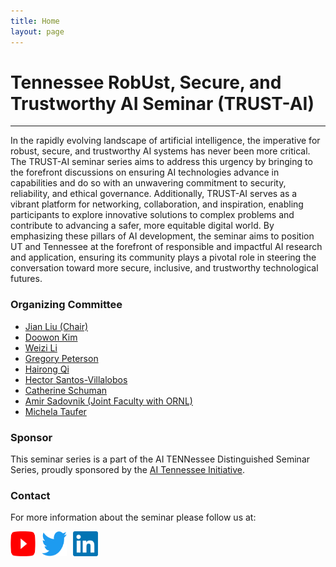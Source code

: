 ```yaml
---
title: Home
layout: page
---
```


# Tennessee RobUst, Secure, and Trustworthy AI Seminar (TRUST-AI)

<!-- <div style="display: flex; justify-content: space-between; align-items: center;">
    <div style="flex: 1; padding: 10px; text-align: center;">
        <div style="width: 50%; margin: auto;">
            <img src="./images/trustai.png" alt="TRUST-AI Logo" style="width: 100%; border-radius: 50%;">
            <p style="text-align: center;">TRUST-AI Logo</p>
        </div>
    </div>
    <div style="flex: 1; padding: 10px;">
        {% include figure.html img="utk.webp" alt="UTK logo"  width="50%" %}
        <p style="text-align: center;">The University of Tennessee</p>
    </div>
</div> -->

---

<!-- ### Seminar Overview -->

In the rapidly evolving landscape of artificial intelligence, the imperative for robust, secure, and trustworthy AI systems has never been more critical. The TRUST-AI seminar series aims to address this urgency by bringing to the forefront discussions on ensuring AI technologies advance in capabilities and do so with an unwavering commitment to security, reliability, and ethical governance. Additionally, TRUST-AI serves as a vibrant platform for networking, collaboration, and inspiration, enabling participants to explore innovative solutions to complex problems and contribute to advancing a safer, more equitable digital world. By emphasizing these pillars of AI development, the seminar aims to position UT and Tennessee at the forefront of responsible and impactful AI research and application, ensuring its community plays a pivotal role in steering the conversation toward more secure, inclusive, and trustworthy technological futures.

<!-- ### Speakers -->

<!-- 
<div style="display: flex; flex-direction: column; gap: 20px;">
    <div style="display: flex; align-items: center; gap: 10px;">
        <img src="./images/gong.jpeg" alt="Neil Gong" style="width: 160px; height: 160px; border-radius: 50%;">
        <div>
            <strong>Neil Gong</strong><br>
            Associate Professor, Duke University
        </div>
    </div>
    <div style="display: flex; align-items: center; gap: 10px;">
        <img src="./images/mi.jpeg" alt="Mi Zhang" style="width: 160px; height: 160px; border-radius: 50%;">
        <div>
            <strong>Mi Zhang</strong><br>
            Associate Professor, The Ohio State University
        </div>
    </div>
    <div style="display: flex; align-items: center; gap: 10px;">
        <img src="./images/tudor.jpeg" alt="Tudor Dumitras" style="width: 160px; height: 160px; border-radius: 50%;">
        <div>
            <strong>Tudor Dumitras</strong><br>
            Associate Professor, University of Maryland
        </div>
    </div>
</div> -->



### Organizing Committee

- [Jian Liu (Chair)](https://web.eecs.utk.edu/~jliu/)
- [Doowon Kim](https://doowon.github.io/)
- [Weizi Li](https://weizi-li.github.io/)
- [Gregory Peterson](https://web.eecs.utk.edu/~gdp/)
- [Hairong Qi](https://aicip.github.io/)
- [Hector Santos-Villalobos](https://www.eecs.utk.edu/people/hector-santos-villalobos/)
- [Catherine Schuman](https://catherineschuman.com/)
- [Amir Sadovnik (Joint Faculty with ORNL)](https://www.ornl.gov/staff-profile/amir-sadovnik)
- [Michela Taufer](https://globalcomputing.group/)


### Sponsor

This seminar series is a part of the AI TENNessee Distinguished Seminar Series, proudly sponsored by the [AI Tennessee Initiative](https://research.utk.edu/oried/research-innovation-initiatives/ai-tennessee-initiative/).


### Contact

For more information about the seminar please follow us at:
<div style="display: flex; gap: 10px;">
    <a href="https://www.youtube.com/channel/UCaZx8BUCa2M_orwYAuXacRg" target="_blank">
        <img src="./images/youtube.png" alt="YouTube" style="width: 40px; height: 40px;">
    </a>
    <a href="https://x.com/trustaiseminar" target="_blank">
        <img src="./images/twitter.png" alt="Twitter" style="width: 40px; height: 40px;">
    </a>
    <a href="https://www.linkedin.com/in/trustai-seminar/" target="_blank">
        <img src="./images/linkedin.png" alt="LinkedIn" style="width: 40px; height: 40px;">
    </a>
</div>

<!-- 
{% include toc.html %}

------

{% include template/credits.html %} -->
